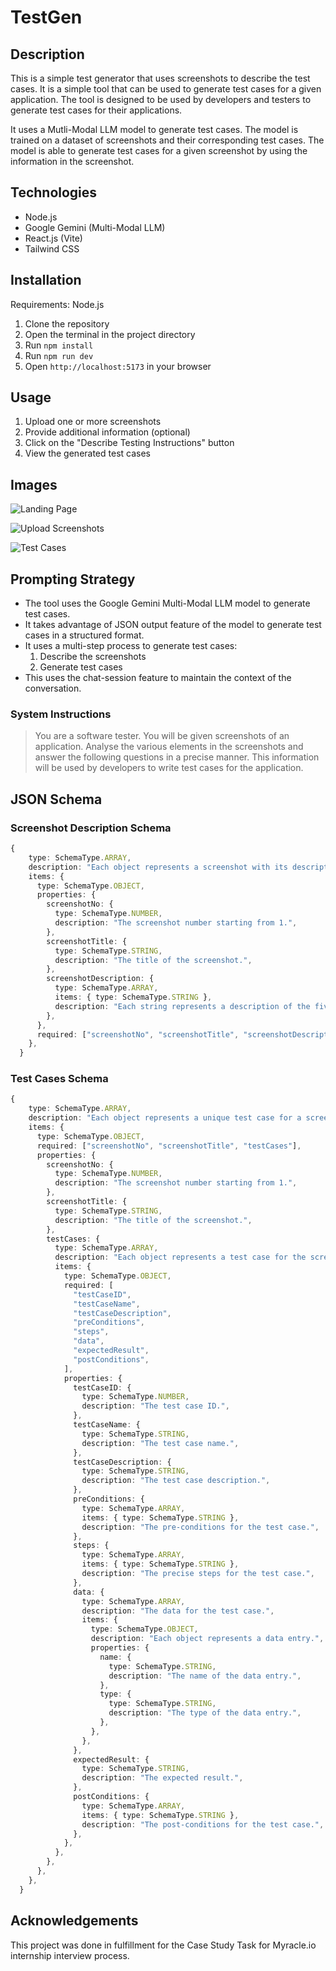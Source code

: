 # TestGen

## Description

This is a simple test generator that uses screenshots to describe the test cases. It is a simple tool that can be used to generate test cases for a given application. The tool is designed to be used by developers and testers to generate test cases for their applications.

It uses a Mutli-Modal LLM model to generate test cases. The model is trained on a dataset of screenshots and their corresponding test cases. The model is able to generate test cases for a given screenshot by using the information in the screenshot.

## Technologies

- Node.js
- Google Gemini (Multi-Modal LLM)
- React.js (Vite)
- Tailwind CSS

## Installation

Requirements: Node.js

1. Clone the repository
1. Open the terminal in the project directory
1. Run `npm install`
1. Run `npm run dev`
1. Open `http://localhost:5173` in your browser

## Usage

1. Upload one or more screenshots
1. Provide additional information (optional)
1. Click on the "Describe Testing Instructions" button
1. View the generated test cases

## Images

![Landing Page](images/image-1.png)

![Upload Screenshots](images/image-2.png)

![Test Cases](images/image-3.png)

## Prompting Strategy

- The tool uses the Google Gemini Multi-Modal LLM model to generate test cases.
- It takes advantage of JSON output feature of the model to generate test cases in a structured format.
- It uses a multi-step process to generate test cases:
  1. Describe the screenshots
  1. Generate test cases
- This uses the chat-session feature to maintain the context of the conversation.  

### System Instructions

> You are a software tester. You will be given screenshots of an application. Analyse the various elements in the screenshots and answer the following questions in a precise manner. This information will be used by developers to write test cases for the application.

## JSON Schema

### Screenshot Description Schema

```typescript
{
    type: SchemaType.ARRAY,
    description: "Each object represents a screenshot with its description.",
    items: {
      type: SchemaType.OBJECT,
      properties: {
        screenshotNo: {
          type: SchemaType.NUMBER,
          description: "The screenshot number starting from 1.",
        },
        screenshotTitle: {
          type: SchemaType.STRING,
          description: "The title of the screenshot.",
        },
        screenshotDescription: {
          type: SchemaType.ARRAY,
          items: { type: SchemaType.STRING },
          description: "Each string represents a description of the five most important elements in the screenshot.",
        },
      },
      required: ["screenshotNo", "screenshotTitle", "screenshotDescription"],
    },
  }
```

### Test Cases Schema

```typescript
{
    type: SchemaType.ARRAY,
    description: "Each object represents a unique test case for a screenshot.",
    items: {
      type: SchemaType.OBJECT,
      required: ["screenshotNo", "screenshotTitle", "testCases"],
      properties: {
        screenshotNo: {
          type: SchemaType.NUMBER,
          description: "The screenshot number starting from 1.",
        },
        screenshotTitle: {
          type: SchemaType.STRING,
          description: "The title of the screenshot.",
        },
        testCases: {
          type: SchemaType.ARRAY,
          description: "Each object represents a test case for the screenshot.",
          items: {
            type: SchemaType.OBJECT,
            required: [
              "testCaseID",
              "testCaseName",
              "testCaseDescription",
              "preConditions",
              "steps",
              "data",
              "expectedResult",
              "postConditions",
            ],
            properties: {
              testCaseID: {
                type: SchemaType.NUMBER,
                description: "The test case ID.",
              },
              testCaseName: {
                type: SchemaType.STRING,
                description: "The test case name.",
              },
              testCaseDescription: {
                type: SchemaType.STRING,
                description: "The test case description.",
              },
              preConditions: {
                type: SchemaType.ARRAY,
                items: { type: SchemaType.STRING },
                description: "The pre-conditions for the test case.",
              },
              steps: {
                type: SchemaType.ARRAY,
                items: { type: SchemaType.STRING },
                description: "The precise steps for the test case.",
              },
              data: {
                type: SchemaType.ARRAY,
                description: "The data for the test case.",
                items: {
                  type: SchemaType.OBJECT,
                  description: "Each object represents a data entry.",
                  properties: {
                    name: {
                      type: SchemaType.STRING,
                      description: "The name of the data entry.",
                    },
                    type: {
                      type: SchemaType.STRING,
                      description: "The type of the data entry.",
                    },
                  },
                },
              },
              expectedResult: {
                type: SchemaType.STRING,
                description: "The expected result.",
              },
              postConditions: {
                type: SchemaType.ARRAY,
                items: { type: SchemaType.STRING },
                description: "The post-conditions for the test case.",
              },
            },
          },
        },
      },
    },
  }
```

## Acknowledgements

This project was done in fulfillment for the Case Study Task for Myracle.io internship interview process.
